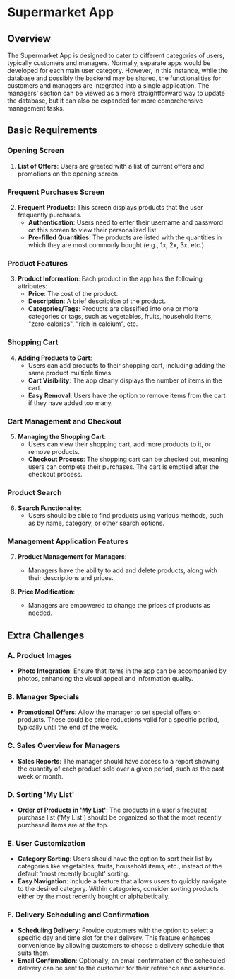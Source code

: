 # Supermarket App

## Overview
The Supermarket App is designed to cater to different categories of users, typically customers and managers. Normally, separate apps would be developed for each main user category. However, in this instance, while the database and possibly the backend may be shared, the functionalities for customers and managers are integrated into a single application. The managers' section can be viewed as a more straightforward way to update the database, but it can also be expanded for more comprehensive management tasks.

## Basic Requirements

### Opening Screen
1. **List of Offers**: Users are greeted with a list of current offers and promotions on the opening screen.

### Frequent Purchases Screen
2. **Frequent Products**: This screen displays products that the user frequently purchases. 
   - **Authentication**: Users need to enter their username and password on this screen to view their personalized list.
   - **Pre-filled Quantities**: The products are listed with the quantities in which they are most commonly bought (e.g., 1x, 2x, 3x, etc.).
   
### Product Features
3. **Product Information**: Each product in the app has the following attributes:
   - **Price**: The cost of the product.
   - **Description**: A brief description of the product.
   - **Categories/Tags**: Products are classified into one or more categories or tags, such as vegetables, fruits, household items, "zero-calories", "rich in calcium", etc.

### Shopping Cart
4. **Adding Products to Cart**:
   - Users can add products to their shopping cart, including adding the same product multiple times.
   - **Cart Visibility**: The app clearly displays the number of items in the cart.
   - **Easy Removal**: Users have the option to remove items from the cart if they have added too many.

### Cart Management and Checkout
5. **Managing the Shopping Cart**:
   - Users can view their shopping cart, add more products to it, or remove products.
   - **Checkout Process**: The shopping cart can be checked out, meaning users can complete their purchases. The cart is emptied after the checkout process.

### Product Search
6. **Search Functionality**:
   - Users should be able to find products using various methods, such as by name, category, or other search options.

### Management Application Features
7. **Product Management for Managers**:
   - Managers have the ability to add and delete products, along with their descriptions and prices.

8. **Price Modification**:
   - Managers are empowered to change the prices of products as needed.
   
## Extra Challenges

### A. Product Images
   - **Photo Integration**: Ensure that items in the app can be accompanied by photos, enhancing the visual appeal and information quality.

### B. Manager Specials
   - **Promotional Offers**: Allow the manager to set special offers on products. These could be price reductions valid for a specific period, typically until the end of the week.

### C. Sales Overview for Managers
   - **Sales Reports**: The manager should have access to a report showing the quantity of each product sold over a given period, such as the past week or month.

### D. Sorting 'My List'
   - **Order of Products in 'My List'**: The products in a user's frequent purchase list ('My List') should be organized so that the most recently purchased items are at the top.

### E. User Customization
   - **Category Sorting**: Users should have the option to sort their list by categories like vegetables, fruits, household items, etc., instead of the default 'most recently bought' sorting.
   - **Easy Navigation**: Include a feature that allows users to quickly navigate to the desired category. Within categories, consider sorting products either by the most recently bought or alphabetically.
   
### F. Delivery Scheduling and Confirmation
   - **Scheduling Delivery**: Provide customers with the option to select a specific day and time slot for their delivery. This feature enhances convenience by allowing customers to choose a delivery schedule that suits them.
   - **Email Confirmation**: Optionally, an email confirmation of the scheduled delivery can be sent to the customer for their reference and assurance.




